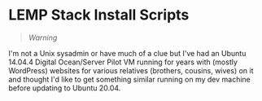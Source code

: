 # LEMP Stack Install Scripts

> *Warning* 

I'm not a Unix sysadmin or have much of a clue but I've had an Ubuntu 14.04.4 Digital Ocean/Server Pilot VM running for years with (mostly WordPress) websites for various relatives (brothers, cousins, wives) on it and thought I'd like to get something similar running on my dev machine before updating to Ubuntu 20.04.
